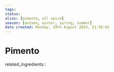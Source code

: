 ```yaml
---
tags: 
status:
alias: [pimento, all spice]
season: [autumn, winter, spring, summer]
date created: Monday, 19th August 2024, 21:56:42
---
```


# Pimento

related_ingredients::